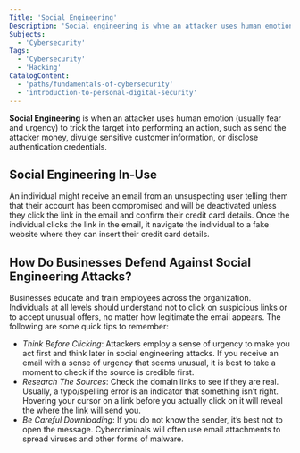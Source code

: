 ```yaml
---
Title: 'Social Engineering'
Description: 'Social engineering is whne an attacker uses human emotion (usually fear and urgency) to trick the target into performing an action, such as send the attacker money, divulge sensitive customer information, or disclose authentication credentials.'
Subjects:
  - 'Cybersecurity'
Tags:
  - 'Cybersecurity'
  - 'Hacking'
CatalogContent:
  - 'paths/fundamentals-of-cybersecurity'
  - 'introduction-to-personal-digital-security'
---
```


**Social Engineering** is when an attacker uses human emotion (usually fear and urgency) to trick the target into performing an action, such as send the attacker money, divulge sensitive customer information, or disclose authentication credentials.

## Social Engineering In-Use

An individual might receive an email from an unsuspecting user telling them that their account has been compromised and will be deactivated unless they click the link in the email and confirm their credit card details. Once the individual clicks the link in the email, it navigate the individual to a fake website where they can insert their credit card details. 

## How Do Businesses Defend Against Social Engineering Attacks?

Businesses educate and train employees across the organization. Individuals at all levels should understand not to click on suspicious links or to accept unusual offers, no matter how legitimate the email appears. The following are some quick tips to remember:
- _Think Before Clicking_: Attackers employ a sense of urgency to make you act first and think later in social engineering attacks. If you receive an email with a sense of urgency that seems unusual, it is best to take a moment to check if the source is credible first.
- _Research The Sources_: Check the domain links to see if they are real. Usually, a typo/spelling error is an indicator that something isn’t right. Hovering your cursor on a link before you actually click on it will reveal the where the link will send you. 
- _Be Careful Downloading_: If you do not know the sender, it’s best not to open the message. Cybercriminals will often use email attachments to spread viruses and other forms of malware.
